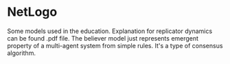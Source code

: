 # NetLogo
Some models used in the education.
Explanation for replicator dynamics can be found .pdf file.
The believer model just represents emergent property of a multi-agent system from simple rules. It's a type of consensus algorithm.
